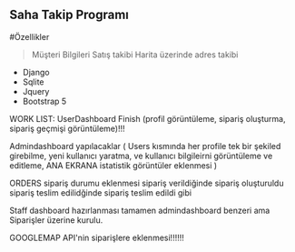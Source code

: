 ## Saha Takip Programı ##

#Özellikler
> Müşteri Bilgileri
> Satış takibi
> Harita üzerinde adres takibi


* Django
* Sqlite
* Jquery
* Bootstrap 5

  
WORK LIST:
UserDashboard Finish (profil görüntüleme, sipariş oluşturma, sipariş geçmişi görüntüleme)!!!

Admindashboard yapılacaklar ( Users kısmında her profile tek bir şekiled girebilme, yeni kullanıcı yaratma, ve kullanıcı bilgileirni görüntüleme ve editleme, ANA EKRANA istatistik görüntüler eklenmesi )

ORDERS sipariş durumu eklenmesi sipariş verildiğinde sipariş oluşturuldu sipariş teslim edilidğinde sipariş teslim edildi gibi

Staff dashboard hazırlanması tamamen admindashboard benzeri ama Siparişler üzerine kurulu.

GOOGLEMAP API'nin siparişlere eklenmesi!!!!!!

